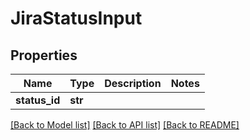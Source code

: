 # JiraStatusInput

## Properties
Name | Type | Description | Notes
------------ | ------------- | ------------- | -------------
**status_id** | **str** |  | 

[[Back to Model list]](../README.md#documentation-for-models) [[Back to API list]](../README.md#documentation-for-api-endpoints) [[Back to README]](../README.md)

